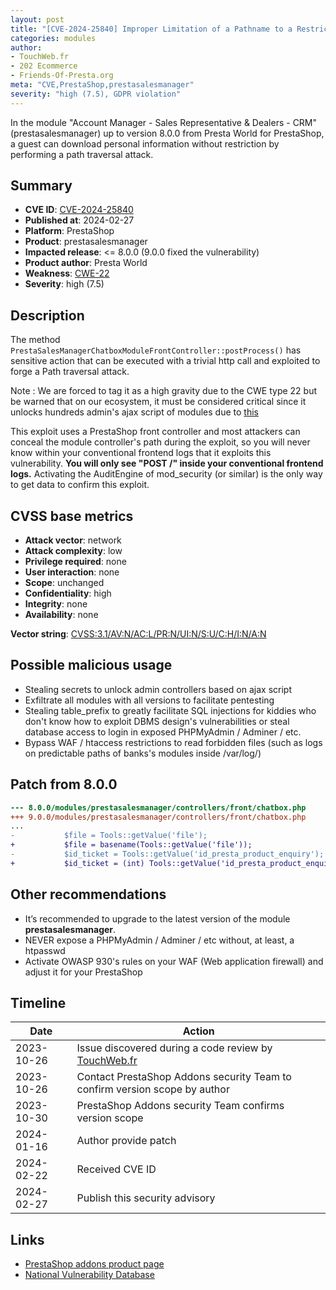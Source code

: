 ```yaml
---
layout: post
title: "[CVE-2024-25840] Improper Limitation of a Pathname to a Restricted Directory in Presta World - Account Manager - Sales Representative & Dealers - CRM module  for PrestaShop"
categories: modules
author:
- TouchWeb.fr
- 202 Ecommerce
- Friends-Of-Presta.org
meta: "CVE,PrestaShop,prestasalesmanager"
severity: "high (7.5), GDPR violation"
---
```


In the module "Account Manager - Sales Representative & Dealers - CRM" (prestasalesmanager) up to version 8.0.0 from Presta World for PrestaShop, a guest can download personal information without restriction by performing a path traversal attack.

## Summary

* **CVE ID**: [CVE-2024-25840](https://cve.mitre.org/cgi-bin/cvename.cgi?name=CVE-2024-25840)
* **Published at**: 2024-02-27
* **Platform**: PrestaShop
* **Product**: prestasalesmanager
* **Impacted release**: <= 8.0.0 (9.0.0 fixed the vulnerability)
* **Product author**: Presta World
* **Weakness**: [CWE-22](https://cwe.mitre.org/data/definitions/22.html)
* **Severity**: high (7.5)

## Description

The method `PrestaSalesManagerChatboxModuleFrontController::postProcess()` has sensitive action that can be executed with a trivial http call and exploited to forge a Path traversal attack.

Note : We are forced to tag it as a high gravity due to the CWE type 22 but be warned that on our ecosystem, it must be considered critical since it unlocks hundreds admin's ajax script of modules due to [this](https://github.com/PrestaShop/PrestaShop/blob/6c05518b807d014ee8edb811041e3de232520c28/classes/Tools.php#L1247)

This exploit uses a PrestaShop front controller and most attackers can conceal the module controller's path during the exploit, so you will never know within your conventional frontend logs that it exploits this vulnerability. **You will only see "POST /" inside your conventional frontend logs.** Activating the AuditEngine of mod_security (or similar) is the only way to get data to confirm this exploit.

## CVSS base metrics

* **Attack vector**: network
* **Attack complexity**: low
* **Privilege required**: none
* **User interaction**: none
* **Scope**: unchanged
* **Confidentiality**: high
* **Integrity**: none
* **Availability**: none

**Vector string**: [CVSS:3.1/AV:N/AC:L/PR:N/UI:N/S:U/C:H/I:N/A:N](https://nvd.nist.gov/vuln-metrics/cvss/v3-calculator?vector=AV:N/AC:L/PR:N/UI:N/S:U/C:H/I:N/A:N)

## Possible malicious usage

* Stealing secrets to unlock admin controllers based on ajax script
* Exfiltrate all modules with all versions to facilitate pentesting
* Stealing table_prefix to greatly facilitate SQL injections for kiddies who don't know how to exploit DBMS design's vulnerabilities or steal database access to login in exposed PHPMyAdmin / Adminer / etc.
* Bypass WAF / htaccess restrictions to read forbidden files (such as logs on predictable paths of banks's modules inside /var/log/)


## Patch from 8.0.0

```diff
--- 8.0.0/modules/prestasalesmanager/controllers/front/chatbox.php
+++ 9.0.0/modules/prestasalesmanager/controllers/front/chatbox.php
...
-           $file = Tools::getValue('file');
+           $file = basename(Tools::getValue('file'));
-           $id_ticket = Tools::getValue('id_presta_product_enquiry');
+           $id_ticket = (int) Tools::getValue('id_presta_product_enquiry');
```

## Other recommendations

* It’s recommended to upgrade to the latest version of the module **prestasalesmanager**.
* NEVER expose a PHPMyAdmin / Adminer / etc without, at least, a htpasswd
* Activate OWASP 930's rules on your WAF (Web application firewall) and adjust it for your PrestaShop

## Timeline

| Date | Action |
|--|--|
| 2023-10-26 | Issue discovered during a code review by [TouchWeb.fr](https://www.touchweb.fr) |
| 2023-10-26 | Contact PrestaShop Addons security Team to confirm version scope by author |
| 2023-10-30 | PrestaShop Addons security Team confirms version scope |
| 2024-01-16 | Author provide patch |
| 2024-02-22 | Received CVE ID |
| 2024-02-27 | Publish this security advisory |


## Links

* [PrestaShop addons product page](https://addons.prestashop.com/en/third-party-data-integrations-crm-erp/90816-account-manager-sales-representative-dealers-crm.html)
* [National Vulnerability Database](https://nvd.nist.gov/vuln/detail/CVE-2024-25840)
